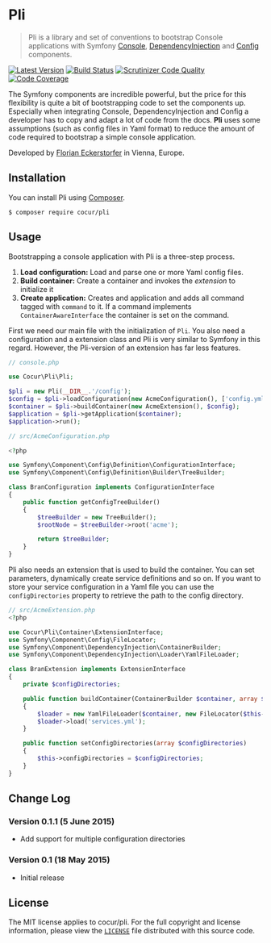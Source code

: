 Pli
===

> Pli is a library and set of conventions to bootstrap Console applications with Symfony
[Console](https://github.com/symfony/Console), [DependencyInjection](https://github.com/symfony/DependencyInjection)
and [Config](https://github.com/symfony/Config) components.

[![Latest Version](https://img.shields.io/packagist/v/cocur/pli.svg)](https://packagist.org/packages/cocur/pli)
[![Build Status](https://travis-ci.org/cocur/pli.svg?branch=master)](https://travis-ci.org/cocur/pli)
[![Scrutinizer Code Quality](https://scrutinizer-ci.com/g/cocur/pli/badges/quality-score.png?b=master)](https://scrutinizer-ci.com/g/cocur/pli/?branch=master)
[![Code Coverage](https://scrutinizer-ci.com/g/cocur/pli/badges/coverage.png?b=master)](https://scrutinizer-ci.com/g/cocur/pli/?branch=master)

The Symfony components are incredible powerful, but the price for this flexibility is quite a bit of bootstrapping code
to set the components up. Especially when integrating Console, DependencyInjection and Config a developer has to
copy and adapt a lot of code from the docs. **Pli** uses some assumptions (such as config files in Yaml format) to
reduce the amount of code required to bootstrap a simple console application.

Developed by [Florian Eckerstorfer](https://florian.ec) in Vienna, Europe.


Installation
------------

You can install Pli using [Composer](http://getcomposer.org).

```shell
$ composer require cocur/pli
```


Usage
-----

Bootstrapping a console application with Pli is a three-step process.

1. **Load configuration:** Load and parse one or more Yaml config files.
2. **Build container:** Create a container and invokes the *extension* to initialize it
3. **Create application:** Creates and application and adds all command tagged with `command` to it. If a command
implements `ContainerAwareInterface` the container is set on the command.

First we need our main file with the initialization of `Pli`. You also need a configuration and a extension class and
Pli is very similar to Symfony in this regard. However, the Pli-version of an extension has far less features.

```php
// console.php

use Cocur\Pli\Pli;

$pli = new Pli(__DIR__.'/config');
$config = $pli->loadConfiguration(new AcmeConfiguration(), ['config.yml']);
$container = $pli->buildContainer(new AcmeExtension(), $config);
$application = $pli->getApplication($container);
$application->run();
```

```php
// src/AcmeConfiguration.php

<?php

use Symfony\Component\Config\Definition\ConfigurationInterface;
use Symfony\Component\Config\Definition\Builder\TreeBuilder;

class BranConfiguration implements ConfigurationInterface
{
    public function getConfigTreeBuilder()
    {
        $treeBuilder = new TreeBuilder();
        $rootNode = $treeBuilder->root('acme');

        return $treeBuilder;
    }
}
```

Pli also needs an extension that is used to build the container. You can set parameters, dynamically create
service definitions and so on. If you want to store your service configuration in a Yaml file you can use the
 `configDirectories` property to retrieve the path to the config directory.

```php
// src/AcmeExtension.php
<?php

use Cocur\Pli\Container\ExtensionInterface;
use Symfony\Component\Config\FileLocator;
use Symfony\Component\DependencyInjection\ContainerBuilder;
use Symfony\Component\DependencyInjection\Loader\YamlFileLoader;

class BranExtension implements ExtensionInterface
{
    private $configDirectories;

    public function buildContainer(ContainerBuilder $container, array $config = [])
    {
        $loader = new YamlFileLoader($container, new FileLocator($this->configDirectories));
        $loader->load('services.yml');
    }

    public function setConfigDirectories(array $configDirectories)
    {
        $this->configDirectories = $configDirectories;
    }
}
```


Change Log
----------

### Version 0.1.1 (5 June 2015)

- Add support for multiple configuration directories

### Version 0.1 (18 May 2015)

- Initial release


License
-------

The MIT license applies to cocur/pli. For the full copyright and license information, please view the
[`LICENSE`](https://github.com/cocur/pli/blob/master/LICENSE) file distributed with this source code.
